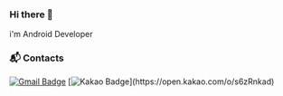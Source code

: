 ### Hi there 👋
i'm Android Developer

### :mailbox_with_mail: Contacts

[![Gmail Badge](https://img.shields.io/badge/Gmail-d14836?style=flat-square&logo=Gmail&logoColor=white&link=mailto:gudrmsglgl@gmail.com)](mailto:gudrmsglgl@gmail.com)
[![Kakao Badge](https://img.shields.io/badge/KakaoTalk-FFCD00?style=flat-square&logo=KakaoTalk&logoColor=black&link="https://open.kakao.com/o/s6zRnkad")](https://open.kakao.com/o/s6zRnkad)

<!--
**gudrmsglgl/gudrmsglgl** is a ✨ _special_ ✨ repository because its `README.md` (this file) appears on your GitHub profile.

Here are some ideas to get you started:

- 🔭 I’m currently working on ...
- 🌱 I’m currently learning ...
- 👯 I’m looking to collaborate on ...
- 🤔 I’m looking for help with ...
- 💬 Ask me about ...
- 📫 How to reach me: ...
- 😄 Pronouns: ...
- ⚡ Fun fact: ...
-->
